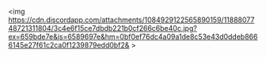 
<img https://cdn.discordapp.com/attachments/1084929122565890159/1188807748721311804/3c4e6f15ce7dbdb221b0cf266c6be40c.jpg?ex=659bde7e&is=6589697e&hm=0bf0ef76dc4a09a1de8c53e43d0ddeb8666145e27f61c2ca0f1239879edd0bf2& > 
